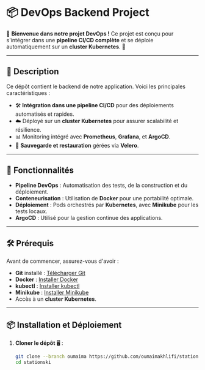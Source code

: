 # 📦 DevOps Backend Project

🎉 **Bienvenue dans notre projet DevOps !** Ce projet est conçu pour s'intégrer dans une **pipeline CI/CD complète** et se déploie automatiquement sur un **cluster Kubernetes**. 🚀

---

## 📝 Description

Ce dépôt contient le backend de notre application. Voici les principales caractéristiques :

- 🛠️ **Intégration dans une pipeline CI/CD** pour des déploiements automatisés et rapides.
- ☁️ Déployé sur un **cluster Kubernetes** pour assurer scalabilité et résilience.
- 📊 Monitoring intégré avec **Prometheus**, **Grafana**, et **ArgoCD**.
- 🔄 **Sauvegarde et restauration** gérées via **Velero**.

---

## 🚀 Fonctionnalités

- **Pipeline DevOps** : Automatisation des tests, de la construction et du déploiement.
- **Conteneurisation** : Utilisation de **Docker** pour une portabilité optimale.
- **Déploiement** : Pods orchestrés par **Kubernetes**, avec **Minikube** pour les tests locaux.
- **ArgoCD** : Utilisé pour la gestion continue des applications.

---

## 🛠️ Prérequis

Avant de commencer, assurez-vous d'avoir :

- **Git** installé : [Télécharger Git](https://git-scm.com/)
- **Docker** : [Installer Docker](https://www.docker.com/)
- **kubectl** : [Installer kubectl](https://kubernetes.io/docs/tasks/tools/)
- **Minikube** : [Installer Minikube](https://minikube.sigs.k8s.io/docs/start/)
- Accès à un **cluster Kubernetes**.

---

## 📦 Installation et Déploiement

1. **Cloner le dépôt** 🖥️ :
   ```bash
   git clone --branch oumaima https://github.com/oumaimakhlifi/stationski.git
   cd stationski
